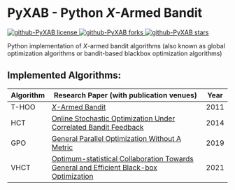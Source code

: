 # PyXAB - Python *X*-Armed Bandit


<p align="left">
<a href="https://github.com/WilliamLwj/PyXAB/blob/master/LICENSE" target="blank">
<img src="https://img.shields.io/github/license/WilliamLwj/PyXAB?style=flat" alt="github-PyXAB license" />
</a>
<a href="https://github.com/WilliamLwj/PyXAB/fork" target="blank">
<img src="https://img.shields.io/github/forks/WilliamLwj/PyXAB?style=flat" alt="github-PyXAB forks"/>
</a>
<a href="https://github.com/WilliamLwj/PyXAB/stargazers" target="blank">
<img src="https://img.shields.io/github/stars/WilliamLwj/PyXAB?style=flat" alt="github-PyXAB stars"/>
</a>
</p>


Python implementation of *X*-armed bandit algorithms (also known as global optimization algorithms or bandit-based blackbox optimization algorithms)




## Implemented Algorithms:

| Algorithm | Research Paper (with publication venues) | Year |
| --- | --- | --- |
| T-HOO | [*X*-Armed Bandit](https://jmlr.org/papers/v12/bubeck11a.html) | 2011 |
| HCT | [Online Stochastic Optimization Under Correlated Bandit Feedback](https://proceedings.mlr.press/v32/azar14.html) | 2014 |
| GPO | [General Parallel Optimization Without A Metric](https://proceedings.mlr.press/v98/xuedong19a.html) | 2019 |
| VHCT | [Optimum-statistical Collaboration Towards General and Efficient Black-box Optimization](https://arxiv.org/abs/2106.09215)  | 2021 |